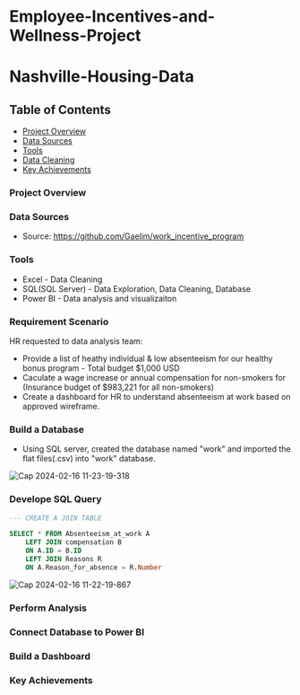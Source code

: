 # Employee-Incentives-and-Wellness-Project

# Nashville-Housing-Data

## Table of Contents

 - [Project Overview](#project-overview)
 - [Data Sources](#data-sources)
 - [Tools](#tools)
 - [Data Cleaning](#data-cleaning)
 - [Key Achievements](#key-achievements)

### Project Overview




### Data Sources

- Source: https://github.com/Gaelim/work_incentive_program

### Tools

- Excel - Data Cleaning
- SQL(SQL Server) - Data Exploration, Data Cleaning, Database
- Power BI - Data analysis and visualizaiton

### Requirement Scenario

HR requested to data analysis team:
- Provide a list of heathy individual & low absenteeism for our healthy bonus program - Total budget $1,000 USD
- Caculate a wage increase or annual compensation for non-smokers for (Insurance budget of $983,221 for all non-smokers)
- Create a dashboard for HR to understand absenteeism at work based on approved wireframe.


### Build a Database
 
 - Using SQL server, created the database named "work" and imported the flat files(.csv) into "work" database.

  ![Cap 2024-02-16 11-23-19-318](https://github.com/MingyuTheAnalyst/Employee-Incentives-and-Wellness-Project/assets/88122148/c2616dd8-e8d7-4818-9d44-494c7c9c5e16)

### Develope SQL Query

```SQL
--- CREATE A JOIN TABLE

SELECT * FROM Absenteeism_at_work A
	LEFT JOIN compensation B
	ON A.ID = B.ID
	LEFT JOIN Reasons R
	ON A.Reason_for_absence = R.Number
```
  ![Cap 2024-02-16 11-22-19-867](https://github.com/MingyuTheAnalyst/Employee-Incentives-and-Wellness-Project/assets/88122148/fa8a7e44-e832-4f0f-a8a0-e2b3fed10886)


### Perform Analysis

### Connect Database to Power BI

### Build a Dashboard

### Key Achievements

